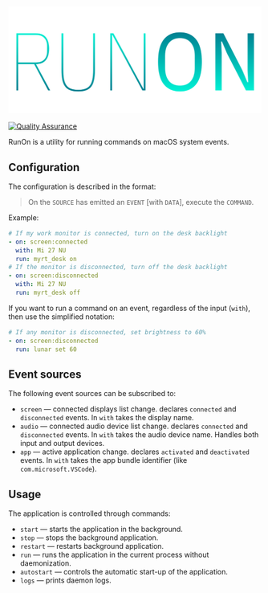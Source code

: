 <p align="center">
    <img src="./assets/logo.svg" alt="Run if" />
</p>

[![Quality Assurance](https://github.com/mishamyrt/runon/actions/workflows/qa.yaml/badge.svg)](https://github.com/mishamyrt/runon/actions/workflows/qa.yaml)

RunOn is a utility for running commands on macOS system events.

## Configuration

The configuration is described in the format:

> On the `SOURCE` has emitted an `EVENT` [with `DATA`], execute the `COMMAND`.

Example:

```yaml
# If my work monitor is connected, turn on the desk backlight
- on: screen:connected
  with: Mi 27 NU
  run: myrt_desk on
# If the monitor is disconnected, turn off the desk backlight
- on: screen:disconnected
  with: Mi 27 NU
  run: myrt_desk off
```

If you want to run a command on an event, regardless of the input (`with`), then use the simplified notation:

```yaml
# If any monitor is disconnected, set brightness to 60%
- on: screen:disconnected
  run: lunar set 60
```

## Event sources

The following event sources can be subscribed to:

- `screen` — connected displays list change. declares `connected` and `disconnected` events. In `with` takes the display name.
- `audio` — connected audio device list change. declares `connected` and `disconnected` events. In `with` takes the audio device name. Handles both input and output devices.
- `app` — active application change. declares `activated` and `deactivated` events. In `with` takes the app bundle identifier (like `com.microsoft.VSCode`).

## Usage

The application is controlled through commands:

- `start` — starts the application in the background.
- `stop` — stops the background application.
- `restart` — restarts background application.
- `run` — runs the application in the current process without daemonization.
- `autostart` — controls the automatic start-up of the application.
- `logs` — prints daemon logs.
